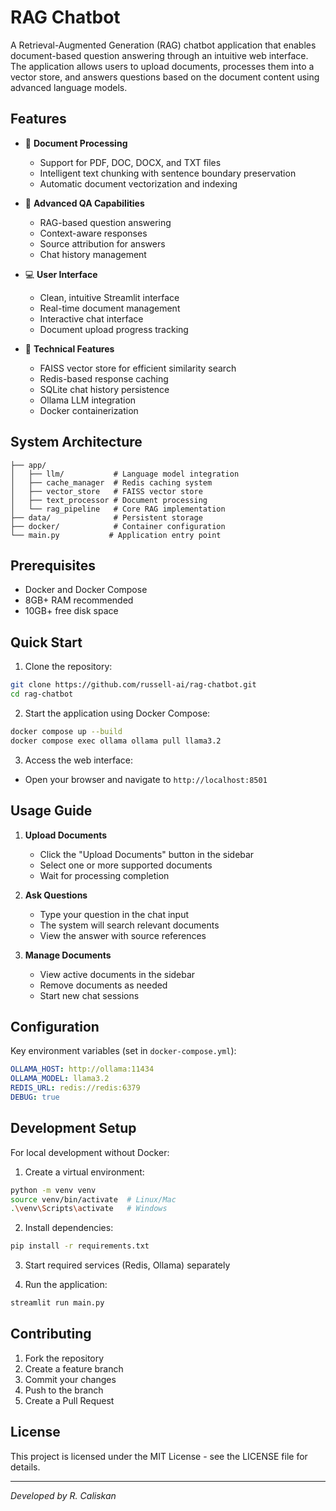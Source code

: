 # RAG Chatbot

A Retrieval-Augmented Generation (RAG) chatbot application that enables document-based question answering through an intuitive web interface. The application allows users to upload documents, processes them into a vector store, and answers questions based on the document content using advanced language models.

## Features

- 📄 **Document Processing**
  - Support for PDF, DOC, DOCX, and TXT files
  - Intelligent text chunking with sentence boundary preservation
  - Automatic document vectorization and indexing

- 🤖 **Advanced QA Capabilities**
  - RAG-based question answering
  - Context-aware responses
  - Source attribution for answers
  - Chat history management

- 💻 **User Interface**
  - Clean, intuitive Streamlit interface
  - Real-time document management
  - Interactive chat interface
  - Document upload progress tracking

- 🔧 **Technical Features**
  - FAISS vector store for efficient similarity search
  - Redis-based response caching
  - SQLite chat history persistence
  - Ollama LLM integration
  - Docker containerization

## System Architecture

```
├── app/
│   ├── llm/           # Language model integration
│   ├── cache_manager  # Redis caching system
│   ├── vector_store   # FAISS vector store
│   ├── text_processor # Document processing
│   └── rag_pipeline   # Core RAG implementation
├── data/              # Persistent storage
├── docker/            # Container configuration
└── main.py           # Application entry point
```

## Prerequisites

- Docker and Docker Compose
- 8GB+ RAM recommended
- 10GB+ free disk space

## Quick Start

1. Clone the repository:
```bash
git clone https://github.com/russell-ai/rag-chatbot.git
cd rag-chatbot
```

2. Start the application using Docker Compose:
```bash
docker compose up --build
docker compose exec ollama ollama pull llama3.2
```

3. Access the web interface:
- Open your browser and navigate to `http://localhost:8501`

## Usage Guide

1. **Upload Documents**
   - Click the "Upload Documents" button in the sidebar
   - Select one or more supported documents
   - Wait for processing completion

2. **Ask Questions**
   - Type your question in the chat input
   - The system will search relevant documents
   - View the answer with source references

3. **Manage Documents**
   - View active documents in the sidebar
   - Remove documents as needed
   - Start new chat sessions

## Configuration

Key environment variables (set in `docker-compose.yml`):

```yaml
OLLAMA_HOST: http://ollama:11434
OLLAMA_MODEL: llama3.2
REDIS_URL: redis://redis:6379
DEBUG: true
```

## Development Setup

For local development without Docker:

1. Create a virtual environment:
```bash
python -m venv venv
source venv/bin/activate  # Linux/Mac
.\venv\Scripts\activate   # Windows
```

2. Install dependencies:
```bash
pip install -r requirements.txt
```

3. Start required services (Redis, Ollama) separately

4. Run the application:
```bash
streamlit run main.py
```

## Contributing

1. Fork the repository
2. Create a feature branch
3. Commit your changes
4. Push to the branch
5. Create a Pull Request

## License

This project is licensed under the MIT License - see the LICENSE file for details.

---
*Developed by R. Caliskan*
